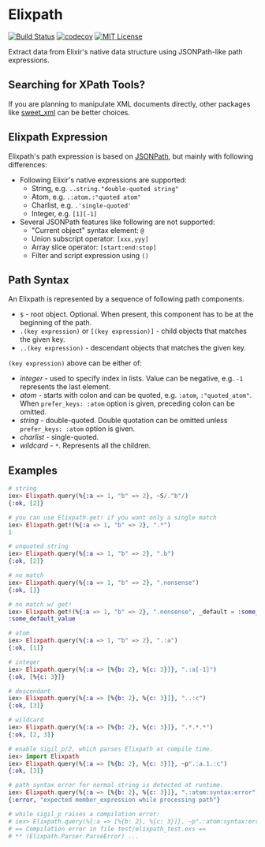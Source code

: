 # Elixpath
[![Build Status](https://travis-ci.com/mtannaan/elixpath.svg?branch=master)](https://travis-ci.com/mtannaan/elixpath) [![codecov](https://codecov.io/gh/mtannaan/elixpath/branch/master/graph/badge.svg)](https://codecov.io/gh/mtannaan/elixpath) [![MIT License](https://img.shields.io/badge/license-MIT-blue.svg)](LICENSE)

Extract data from Elixir's native data structure using JSONPath-like path expressions.

## Searching for XPath Tools?
If you are planning to manipulate XML documents directly, other packages like [sweet_xml](https://hex.pm/packages/sweet_xml) can be better choices.

## Elixpath Expression
Elixpath's path expression is based on [JSONPath](https://goessner.net/articles/JsonPath/),
but mainly with following differences:

* Following Elixir's native expressions are supported:
    - String, e.g. `..string."double-quoted string"`
    - Atom, e.g. `.:atom.:"quoted atom"`
    - Charlist, e.g. `.'single-quoted'`
    - Integer, e.g. `[1][-1]`
* Several JSONPath features like following are not supported:
    - "Current object" syntax element: `@`
    - Union subscript operator: `[xxx,yyy]`
    - Array slice operator: `[start:end:stop]`
    - Filter and script expression using `()`

## Path Syntax

An Elixpath is represented by a sequence of following path components.
* `$` - root object. Optional. When present, this component has to be at the beginning of the path.
* `.(key expression)` or `[(key expression)]` - child objects that matches the given key.
* `..(key expression)` - descendant objects that matches the given key.

`(key expression)` above can be either of:
* *integer* - used to specify index in lists. Value can be negative, e.g. `-1` represents the last element.
* *atom* - starts with colon and can be quoted, e.g. `:atom`, `:"quoted_atom"`. 
  When `prefer_keys: :atom` option is given, preceding colon can be omitted.
* *string* - double-quoted. Double quotation can be omitted unless `prefer_keys: :atom` option is given.
* *charlist* - single-quoted. 
* *wildcard* - `*`. Represents all the children.

## Examples
```elixir
# string
iex> Elixpath.query(%{:a => 1, "b" => 2}, ~S/."b"/)
{:ok, [2]}

# you can use Elixpath.get! if you want only a single match
iex> Elixpath.get!(%{:a => 1, "b" => 2}, ".*")          
1

# unquoted string
iex> Elixpath.query(%{:a => 1, "b" => 2}, ".b")
{:ok, [2]}

# no match
iex> Elixpath.query(%{:a => 1, "b" => 2}, ".nonsense")
{:ok, []}

# no match w/ get!
iex> Elixpath.get!(%{:a => 1, "b" => 2}, ".nonsense", _default = :some_default_value)
:some_default_value

# atom
iex> Elixpath.query(%{:a => 1, "b" => 2}, ".:a")
{:ok, [1]}

# integer
iex> Elixpath.query(%{:a => [%{b: 2}, %{c: 3}]}, ".:a[-1]")
{:ok, [%{c: 3}]}

# descendant
iex> Elixpath.query(%{:a => [%{b: 2}, %{c: 3}]}, "..:c")
{:ok, [3]}

# wildcard
iex> Elixpath.query(%{:a => [%{b: 2}, %{c: 3}]}, ".*.*.*")
{:ok, [2, 3]}

# enable sigil_p/2, which parses Elixpath at compile time.
iex> import Elixpath
iex> Elixpath.query(%{:a => [%{b: 2}, %{c: 3}]}, ~p".:a.1.:c")
{:ok, [3]}

# path syntax error for normal string is detected at runtime.
iex> Elixpath.query(%{:a => [%{b: 2}, %{c: 3}]}, ".:atom:syntax:error")
{:error, "expected member_expression while processing path"}

# while sigil_p raises a compilation error:
# iex> Elixpath.query(%{:a => [%{b: 2}, %{c: 3}]}, ~p".:atom:syntax:error")
# == Compilation error in file test/elixpath_test.exs ==
# ** (Elixpath.Parser.ParseError) ...
```
